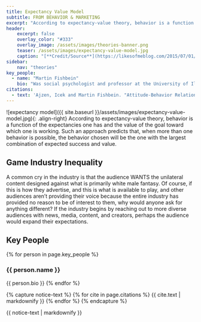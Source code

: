 ```yaml
---
title: Expectancy Value Model
subtitle: FROM BEHAVIOR & MARKETING
excerpt: "According to expectancy-value theory, behavior is a function of the expectancies one has and the value of the goal toward which one is working."
header:
    excerpt: false
    overlay_color: "#333"
    overlay_image: /assets/images/theories-banner.png
    teaser: /assets/images/expectancy-value-model.jpg
    caption: "[**Credit/Source**](https://likesofmeblog.com/2015/07/01/motivation-theories/)"
sidebar:
    nav: "theories"
key_people:
  - name: "Martin Fishbein"
    bio: "Was social psychologist and professor at the University of Illinois."
citations:
  - text: 'Ajzen, Icek and Martin Fishbein. "Attitude-Behavior Relations: A Theoretical Analysis and Review of Empirical Research." _Psychological Bulletin_ 84, no. 5 (1977): 888–918.'
---
```


![expectancy model]({{ site.baseurl }}/assets/images/expectancy-value-model.jpg){: .align-right}
According to expectancy-value theory, behavior is a function of the expectancies one has and the value of the goal toward which one is working. Such an approach predicts that, when more than one behavior is possible, the behavior chosen will be the one with the largest combination of expected success and value.

## Game Industry Inequality
A common cry in the industry is that the audience WANTS the unilateral content designed against what is primarily white male fantasy. Of course, if this is how they advertise, and this is what is available to play, and other audiences aren’t providing their voice because the entire industry has provided no reason to be of interest to them, why would anyone ask for anything different? If the industry begins by reaching out to more diverse audiences with news, media, content, and creators, perhaps the audience would expand their expectations.

## Key People
{% for person in page.key_people %}
### {{ person.name }}
{{ person.bio }}
{% endfor %}

{% capture notice-text %}
{% for cite in page.citations %}
{{ cite.text | markdownify }}
{% endfor %}
{% endcapture %}

<div class="notice--primary">
    {{ notice-text | markdownify }}
</div>

<!--[Theory Details](https://www.utwente.nl/cw/theorieenoverzicht/Theory%20Clusters/Interpersonal%20Communication%20and%20Relations/Expectancy_Value_Theory/)-->